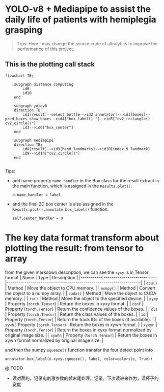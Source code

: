 # YOLO-v8 + Mediapipe to assist the daily life of patients with hemiplegia grasping

>Tips: Here I may change the source code of     ultralytics to improve the performance of this project.
## This is the plotting call stack
```mermaid
flowchart TB;

    subgraph distance computing
        id6
        id10
    end

    subgraph yolov8
    direction TB
        id1[result]--select bottle-->id2[annotator]-->id3[boxes]--pred_boxes_show_boxes-->id4["box_label() "]-->id5["cv2_rectangle() cv2_circle()"]
        id3-->id6["box_center"]
    end

    subgraph mediapipe
    direction TB;
        id8[result]-->id9[hand_landmarks]-->id10[index_9 landmark]
        id9-->id14["cv2.circle()"]
    end
    
```
Tips:
- add name property `name_handler` in the Box class for the result extract in the main function, which is assigned in the `Results.plot()`.
    ```
    d.name_handler = label
    ```
- and the final 2D box center is also assigned in the `Results.plot().annotate.box_label()` function.
    ```
    self.center_handler = 0
    ```
# The key data format transform about plotting the result: from tensor to array
from the given markdown description, we can see the `xyxy` is in Tensor format
| Name      | Type                      | Description                                                        |
|-----------|---------------------------|--------------------------------------------------------------------|
| `cpu()`   | Method                    | Move the object to CPU memory.                                     |
| `numpy()` | Method                    | Convert the object to a numpy array.                               |
| `cuda()`  | Method                    | Move the object to CUDA memory.                                    |
| `to()`    | Method                    | Move the object to the specified device.                           |
| `xyxy`    | Property (`torch.Tensor`) | Return the boxes in xyxy format.                                   |
| `conf`    | Property (`torch.Tensor`) | Return the confidence values of the boxes.                         |
| `cls`     | Property (`torch.Tensor`) | Return the class values of the boxes.                              |
| `id`      | Property (`torch.Tensor`) | Return the track IDs of the boxes (if available).                  |
| `xywh`    | Property (`torch.Tensor`) | Return the boxes in xywh format.                                   |
| `xyxyn`   | Property (`torch.Tensor`) | Return the boxes in xyxy format normalized by original image size. |
| `xywhn`   | Property (`torch.Tensor`) | Return the boxes in xywh format normalized by original image size. |

and then the numpy `squeeze()` function transfer the four detect point into 
```
annotator.box_label(d.xyxy.squeeze(), label, color=colors(c, True))
```

@ TODO
- 读对面的，记录电刺激参数的帧末尾处理，记录，下次读进来作为，读杯子的宽度
